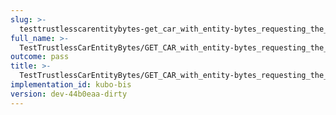```yaml
---
slug: >-
  testtrustlesscarentitybytes-get_car_with_entity-bytes_requesting_the_first_byte_of_a_file_(format-car)
full_name: >-
  TestTrustlessCarEntityBytes/GET_CAR_with_entity-bytes_requesting_the_first_byte_of_a_file_(format=car)
outcome: pass
title: >-
  TestTrustlessCarEntityBytes/GET_CAR_with_entity-bytes_requesting_the_first_byte_of_a_file_(format=car)
implementation_id: kubo-bis
version: dev-44b0eaa-dirty
---
```


